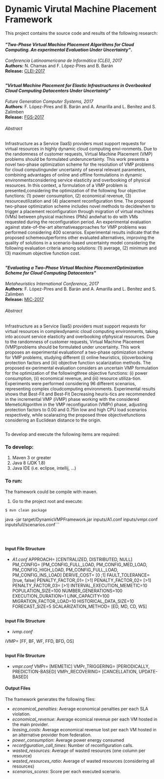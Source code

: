 # Dynamic Virutal Machine Placement Framework

This project contains the source code and results of the following research:

#### *"Two-Phase Virtual Machine Placement Algorithms for Cloud Computing. An experimental Evaluation Under Uncertainty"*.

*Conferencia Latinoamericana de Informática (CLEI), 2017* \
**Authors:** N. Chamas and F. López-Pires and B. Barán \
**Release:** [CLEI-2017](https://github.com/DynamicVMP/dynamic-vmp-framework/releases/tag/CLEI-2017)

##

#### *"Virtual Machine Placement for Elastic Infrastructures in Overbooked Cloud Computing Datacenters Under Uncertainty"*
                                              
 *Future Generation Computer Systems, 2017* \
 **Authors**: F. López-Pires and B. Barán and A. Amarilla and L. Benítez and S. Zalimben \
**Release:**  [FGS-2017](https://github.com/DynamicVMP/dynamic-vmp-framework/releases/tag/FGCS-2017)

###### Abstract

Infrastructure as a Service (IaaS) providers must support requests for virtual resources in highly dynamic cloud computing envi-ronments.  Due to the randomness of customer requests, Virtual Machine Placement (VMP) problems should be formulated underuncertainty.  This work presents a novel two-phase optimization scheme for the resolution of VMP problems for cloud computingunder uncertainty of several relevant parameters, combining advantages of online and offline formulations in dynamic environmentsconsidering service elasticity and overbooking of physical resources. In this context, a formulation of a VMP problem is presented,considering the optimization of the following four objective functions: (1) power consumption, (2) economical revenue, (3) resourceutilization and (4) placement reconfiguration time. The proposed two-phase optimization scheme includes novel methods to decidewhen to trigger a placement reconfiguration through migration of virtual machines (VMs) between physical machines (PMs) andwhat to do with VMs requested during the reconfiguration period.  An experimental evaluation against state-of-the-art alternativeapproaches for VMP problems was performed considering 400 scenarios.  Experimental results indicate that the proposed schemeoutperforms other evaluated alternatives, improving the quality of solutions in a scenario-based uncertainty model considering the following evaluation criteria among solutions: (1) average, (2) minimum and (3) maximum objective function cost.

##

#### *"Evaluating a Two-Phase Virtual Machine PlacementOptimization Scheme for Cloud Computing Datacenters"*

*Metaheuristics International Conference, 2017* \
 **Authors**: F. López-Pires and B. Barán and A. Amarilla and L. Benítez and S. Zalimben \
 **Release:** [MIC-2017](https://github.com/DynamicVMP/dynamic-vmp-framework/releases/tag/1.0)

###### Abstract 

Infrastructure as a Service (IaaS) providers must support requests for virtual resources in complexdynamic cloud computing environments, taking into account service elasticity and overbooking ofphysical resources. Due to the randomness of customer requests, Virtual Machine Placement (VMP)problems should be formulated under uncertainty.  This work proposes an experimental evaluationof a two-phase optimization scheme for VMP problems, studying different (i) online heuristics, (ii)overbooking protection factors and (iii) objective function scalarization methods.  The proposed ex-perimental evaluation considers an uncertain VMP formulation for the optimization of the followingthree objective functions: (i) power consumption, (ii) economical revenue, and (iii) resource utiliza-tion.  Experiments were performed considering 96 different scenarios, representing complex cloudcomputing environments.  Experimental results shows that Best-Fit and Best-Fit Decreasing heuris-tics are recommended in the incremental VMP (iVMP) phase working with the considered MemeticAlgorithm in the VMP reconfiguration (VMPr) phase, adjusting protection factors to 0.00 and 0.75in  low  and  high  CPU  load  scenarios  respectively,  while  scalarazing  the  proposed  three  objectivefunctions considering an Euclidean distance to the origin.

##  

To develop and execute the following items are required:

### To develop:

1. Maven 3 or greater
2. Java 8 (JDK 1.8)
3. Java IDE (i.e. eclipse, intellij, ...)

### To run:
The framework could be compile with maven.

1. Go to the project root and execute:
``` bash
$ mvn clean package
```

java -jar target/DynamicVMPFramework.jar inputs/A1.conf inputs/vmpr.conf inputsfull/scenarios.conf```

 
##
#### Input File Structure
- *A1.conf*
APPROACH= [CENTRALIZED, DISTRIBUTED, NULL]
PM_CONFIG= [PM_CONFIG_FULL_LOAD, PM_CONFIG_MED_LOAD, PM_CONFIG_HIGH_LOAD, PM_CONFIG_FULL_LOAD, PM_CONFIG_INS_LOAD]
DERIVE_COST= [0 ;1]
FAULT_TOLERANCE= [true, false]
PENALTY_FACTOR_01=  [>1]
PENALTY_FACTOR_02=  [>1]
PENALTY_FACTOR_03=  [>1]
INTERVAL_EXECUTION_MEMETIC=10
POPULATION_SIZE=100
NUMBER_GENERATIONS=100
EXECUTION_DURATION=1
LINK_CAPACITY=100
MIGRATION_FACTOR_LOAD=10
HISTORICAL_DATA_SIZE=10
FORECAST_SIZE=5
SCALARIZATION_METHOD= [ED, MD, CD, WS]

##
#### Input File Structure
- *ivmp.conf*

iVMP= [FF, BF, WF, FFD, BFD, OS]


##
#### Input File Structure
- *vmpr.conf*
VMPr= [MEMETIC]
VMPr_TRIGGERING= [PERIODICALLY, PREDICTION-BASED]
VMPr_RECOVERING= [CANCELLATION, UPDATE-BASED]


#### Output Files
The framework generates the following files:
- *economical_penalties*: Average economical penalties per each SLA violation. 
- *economical_revenue*: Average ecomical revenue per each VM hosted in the main provider.
- *leasing_costs*: Average economical revenue lost per each VM hosted in an alternative provider from federation.
- *power_consumption*: Average power energy consumed 
- *reconfiguration_call_times*: Number of reconfiguration calls.
- *wasted_resources*: Average of wasted resources (one column per resource)
- *wasted_resources_ratio*: Average of wasted resources (considering all resources)
- *scenarios_scores*: Score per each executed scenario.
